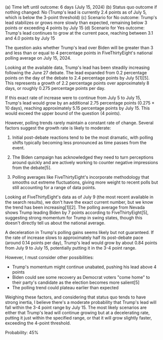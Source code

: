 (a) Time left until outcome: 6 days (July 15, 2024)
(b) Status quo outcome if nothing changed: No (Trump's lead is currently 2.4 points as of July 5, which is below the 3-point threshold)
(c) Scenario for No outcome: Trump's lead stabilizes or grows more slowly than expected, remaining below 3 points or exceeding 4 points by July 15
(d) Scenario for Yes outcome: Trump's lead continues to grow at the current pace, reaching between 3.1 and 4.0 points by July 15

The question asks whether Trump's lead over Biden will be greater than 3 and less than or equal to 4 percentage points in FiveThirtyEight's national polling average on July 15, 2024.

Looking at the available data, Trump's lead has been steadily increasing following the June 27 debate. The lead expanded from 0.2 percentage points on the day of the debate to 2.4 percentage points by July 5[1][5]. This represents a growth of 2.2 percentage points over approximately 8 days, or roughly 0.275 percentage points per day.

If this exact rate of increase were to continue from July 5 to July 15, Trump's lead would grow by an additional 2.75 percentage points (0.275 × 10 days), reaching approximately 5.15 percentage points by July 15. This would exceed the upper bound of the question (4 points).

However, polling trends rarely maintain a constant rate of change. Several factors suggest the growth rate is likely to moderate:

1. Initial post-debate reactions tend to be the most dramatic, with polling shifts typically becoming less pronounced as time passes from the event.

2. The Biden campaign has acknowledged they need to turn perceptions around quickly and are actively working to counter negative impressions from the debate[5].

3. Polling averages like FiveThirtyEight's incorporate methodology that smooths out extreme fluctuations, giving more weight to recent polls but still accounting for a range of data points.

Looking at FiveThirtyEight's data as of July 9 (the most recent available in the search results), we don't have the exact current number, but we know the trend has been increasing[1][2]. The polling average from Nevada shows Trump leading Biden by 7 points according to FiveThirtyEight[5], suggesting strong momentum for Trump in swing states, though this doesn't directly tell us about the national average.

A deceleration in Trump's polling gains seems likely but not guaranteed. If the rate of increase slows to approximately half its post-debate pace (around 0.14 points per day), Trump's lead would grow by about 0.84 points from July 9 to July 15, potentially putting it in the 3-4 point range.

However, I must consider other possibilities:
- Trump's momentum might continue unabated, pushing his lead above 4 points
- Biden could see some recovery as Democrat voters "come home" to their party's candidate as the election becomes more salient[5]
- The polling trend could plateau earlier than expected

Weighing these factors, and considering that status quo tends to have strong inertia, I believe there's a moderate probability that Trump's lead will fall within the 3-4 point range by July 15. The most likely scenarios are either that Trump's lead will continue growing but at a decelerating rate, putting it just within the specified range, or that it will grow slightly faster, exceeding the 4-point threshold.

Probability: 45%